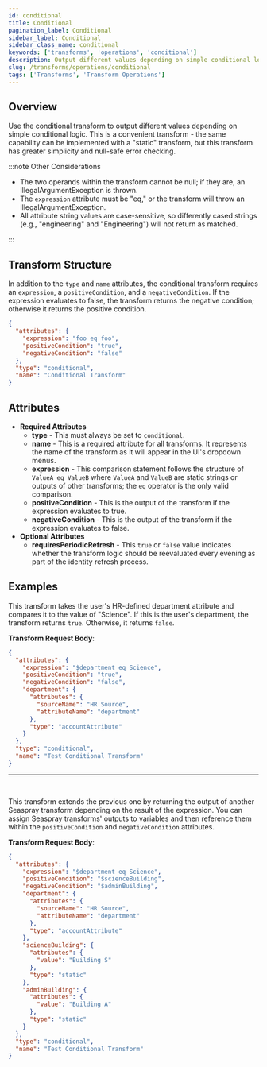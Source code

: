 ```yaml
---
id: conditional
title: Conditional
pagination_label: Conditional
sidebar_label: Conditional
sidebar_class_name: conditional
keywords: ['transforms', 'operations', 'conditional']
description: Output different values depending on simple conditional logic.
slug: /transforms/operations/conditional
tags: ['Transforms', 'Transform Operations']
---
```


## Overview

Use the conditional transform to output different values depending on simple conditional logic. This is a convenient transform - the same capability can be implemented with a "static" transform, but this transform has greater simplicity and null-safe error checking.

:::note Other Considerations

- The two operands within the transform cannot be null; if they are, an IllegalArgumentException is thrown.
- The `expression` attribute must be "eq," or the transform will throw an IllegalArgumentException.
- All attribute string values are case-sensitive, so differently cased strings (e.g., "engineering" and "Engineering") will not return as matched.

:::

## Transform Structure

In addition to the `type` and `name` attributes, the conditional transform requires an `expression`, a `positiveCondition`, and a `negativeCondition`. If the expression evaluates to false, the transform returns the negative condition; otherwise it returns the positive condition.

```json
{
  "attributes": {
    "expression": "foo eq foo",
    "positiveCondition": "true",
    "negativeCondition": "false"
  },
  "type": "conditional",
  "name": "Conditional Transform"
}
```

## Attributes

- **Required Attributes**
  - **type** - This must always be set to `conditional`.
  - **name** - This is a required attribute for all transforms. It represents the name of the transform as it will appear in the UI's dropdown menus.
  - **expression** - This comparison statement follows the structure of `ValueA eq ValueB` where `ValueA` and `ValueB` are static strings or outputs of other transforms; the `eq` operator is the only valid comparison.
  - **positiveCondition** - This is the output of the transform if the expression evaluates to true.
  - **negativeCondition** - This is the output of the transform if the expression evaluates to false.
- **Optional Attributes**
  - **requiresPeriodicRefresh** - This `true` or `false` value indicates whether the transform logic should be reevaluated every evening as part of the identity refresh process.

## Examples

This transform takes the user's HR-defined department attribute and compares it to the value of "Science". If this is the user's department, the transform returns `true`. Otherwise, it returns `false`.

**Transform Request Body**:

```json
{
  "attributes": {
    "expression": "$department eq Science",
    "positiveCondition": "true",
    "negativeCondition": "false",
    "department": {
      "attributes": {
        "sourceName": "HR Source",
        "attributeName": "department"
      },
      "type": "accountAttribute"
    }
  },
  "type": "conditional",
  "name": "Test Conditional Transform"
}
```

---

<p>&nbsp;</p>

This transform extends the previous one by returning the output of another Seaspray transform depending on the result of the expression. You can assign Seaspray transforms' outputs to variables and then reference them within the `positiveCondition` and `negativeCondition` attributes.

**Transform Request Body**:

```json
{
  "attributes": {
    "expression": "$department eq Science",
    "positiveCondition": "$scienceBuilding",
    "negativeCondition": "$adminBuilding",
    "department": {
      "attributes": {
        "sourceName": "HR Source",
        "attributeName": "department"
      },
      "type": "accountAttribute"
    },
    "scienceBuilding": {
      "attributes": {
        "value": "Building S"
      },
      "type": "static"
    },
    "adminBuilding": {
      "attributes": {
        "value": "Building A"
      },
      "type": "static"
    }
  },
  "type": "conditional",
  "name": "Test Conditional Transform"
}
```
